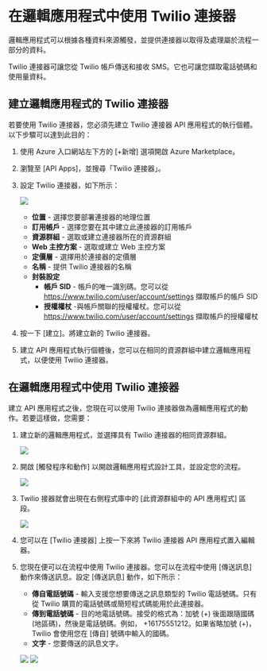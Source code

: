 <properties 
   pageTitle="Twilio 連接器 API 應用程式" 
   description="如何使用 Twilio 連接器" 
   services="app-service\logic" 
   documentationCenter=".net,nodejs,java" 
   authors="anuragdalmia" 
   manager="dwrede" 
   editor=""/>

<tags
   ms.service="app-service-logic"
   ms.devlang="multiple"
   ms.topic="article"
   ms.tgt_pltfrm="na"
   ms.workload="integration" 
   ms.date="03/31/2015"
   ms.author="adgoda"/>


# 在邏輯應用程式中使用 Twilio 連接器 #

邏輯應用程式可以根據各種資料來源觸發，並提供連接器以取得及處理屬於流程一部分的資料。

Twilio 連接器可讓您從 Twilio 帳戶傳送和接收 SMS。它也可讓您擷取電話號碼和使用量資料。

## 建立邏輯應用程式的 Twilio 連接器 ##
若要使用 Twilio 連接器，您必須先建立 Twilio 連接器 API 應用程式的執行個體。以下步驟可以達到此目的：

1.	使用 Azure 入口網站左下方的 [+新增] 選項開啟 Azure Marketplace。
2.	瀏覽至 [API Apps]，並搜尋「Twilio 連接器」。
3.	設定 Twilio 連接器，如下所示：
 
	![][1] 
	- **位置** - 選擇您要部署連接器的地理位置 
	- **訂用帳戶** - 選擇您要在其中建立此連接器的訂用帳戶 
	- **資源群組** - 選取或建立連接器所在的資源群組 
	- **Web 主控方案** - 選取或建立 Web 主控方案 
	- **定價層** - 選擇用於連接器的定價層 
	- **名稱** - 提供 Twilio 連接器的名稱 
	- **封裝設定** 
		- **帳戶 SID** - 帳戶的唯一識別碼。您可以從 <https://www.twilio.com/user/account/settings> 擷取帳戶的帳戶 SID 
		- **授權權杖** -與帳戶關聯的授權權杖。您可以從 <https://www.twilio.com/user/account/settings> 擷取帳戶的授權權杖


4.	按一下 [建立]。將建立新的 Twilio 連接器。
5.	建立 API 應用程式執行個體後，您可以在相同的資源群組中建立邏輯應用程式，以便使用 Twilio 連接器。 

## 在邏輯應用程式中使用 Twilio 連接器 ##
建立 API 應用程式之後，您現在可以使用 Twilio 連接器做為邏輯應用程式的動作。若要這樣做，您需要：

1.	建立新的邏輯應用程式，並選擇具有 Twilio 連接器的相同資源群組。
 
	![][2]
2.	開啟 [觸發程序和動作] 以開啟邏輯應用程式設計工具，並設定您的流程。 
 
	![][3]
3.	Twilio 接器就會出現在右側程式庫中的 [此資源群組中的 API 應用程式] 區段。
 
	![][4]
4. 您可以在 [Twilio 連接器] 上按一下來將 Twilio 連接器 API 應用程式置入編輯器。
 
5.	您現在便可以在流程中使用 Twilio 連接器。您可以在流程中使用 [傳送訊息] 動作來傳送訊息。設定 [傳送訊息] 動作，如下所示：
	- **傳自電話號碼** - 輸入支援您想要傳送之訊息類型的 Twilio 電話號碼。只有從 Twilio 購買的電話號碼或簡短程式碼能用於此連接器。
	- **傳到電話號碼** - 目的地電話號碼。接受的格式為：加號 (+) 後面跟隨國碼 (地區碼)，然後是電話號碼。例如， +16175551212。如果省略加號 (+)，Twilio 會使用您在 [傳自] 號碼中輸入的國碼。
	- **文字** - 您要傳送的訊息文字。

	![][5]
	![][6]

	<!--Image references-->
[1]: ./media/app-service-logic-connector-twilio/img1.PNG
[2]: ./media/app-service-logic-connector-twilio/img2.PNG
[3]: ./media/app-service-logic-connector-twilio/img3.png
[4]: ./media/app-service-logic-connector-twilio/img4.png
[5]: ./media/app-service-logic-connector-twilio/img5.PNG
[6]: ./media/app-service-logic-connector-twilio/img6.PNG
 

<!----HONumber=62-->